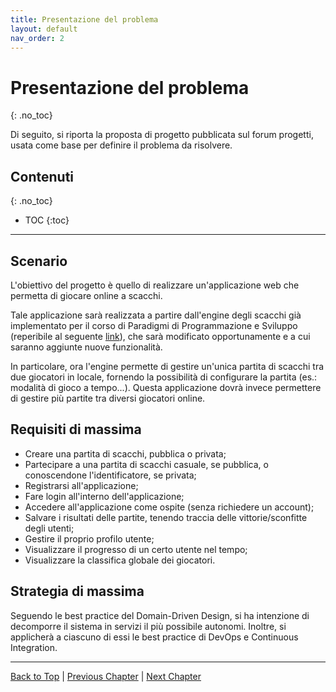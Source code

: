 ```yaml
---
title: Presentazione del problema
layout: default
nav_order: 2
---
```


# Presentazione del problema
{: .no_toc}

Di seguito, si riporta la proposta di progetto pubblicata sul forum progetti,
usata come base per definire il problema da risolvere.

## Contenuti
{: .no_toc}

- TOC
{:toc}

---

## Scenario
L'obiettivo del progetto è quello di realizzare un'applicazione web
che permetta di giocare online a scacchi.

Tale applicazione sarà realizzata a partire dall'engine degli scacchi
già implementato per il corso di Paradigmi di Programmazione e Sviluppo
(reperibile al seguente [link](https://github.com/jahrim/PPS-22-chess)),
che sarà modificato opportunamente e a cui saranno aggiunte nuove funzionalità.

In particolare, ora l'engine permette di gestire un'unica partita di scacchi
tra due giocatori in locale, fornendo la possibilità di configurare la partita
(es.: modalità di gioco a tempo...). Questa applicazione dovrà invece permettere
di gestire più partite tra diversi giocatori online.

## Requisiti di massima
- Creare una partita di scacchi, pubblica o privata;
- Partecipare a una partita di scacchi casuale, se pubblica, o conoscendone l'identificatore,
  se privata;
- Registrarsi all'applicazione;
- Fare login all'interno dell'applicazione;
- Accedere all'applicazione come ospite (senza richiedere un account);
- Salvare i risultati delle partite, tenendo traccia delle vittorie/sconfitte degli utenti;
- Gestire il proprio profilo utente;
- Visualizzare il progresso di un certo utente nel tempo;
- Visualizzare la classifica globale dei giocatori.

## Strategia di massima
Seguendo le best practice del Domain-Driven Design, si ha intenzione di decomporre il sistema
in servizi il più possibile autonomi. Inoltre, si applicherà a ciascuno di essi le best
practice di DevOps e Continuous Integration.

---

[Back to Top](#top) |
[Previous Chapter](/docs) |
[Next Chapter](/docs/1-domain-analysis)